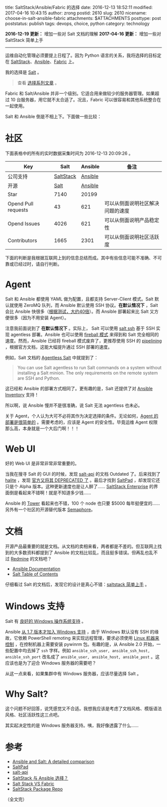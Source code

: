 title: SaltStack/Ansible/Fabric 的选择
date: 2016-12-13 18:52:11
modified: 2017-04-16 10:43:15
author: zrong
postid: 2610
slug: 2610
nicename: choose-in-salt-ansible-fabric
attachments: $ATTACHMENTS
posttype: post
poststatus: publish
tags: devops, choice, python
category: technology

**2016-12-19 更新：** 增加一些对 Salt 文档的理解
**2017-04-16 更新：** 增加一些对 SaltStack 简单上手

----

运维自动化管理必须要提上日程了。因为 Python 语言的关系，我将选择的目标定在 [SaltStack][salt]、[Ansible][ansible]、[Fabric][fabric] 上。

我的选择是 [Salt][saltgit] 。 <!--more-->

> 查看 [选择系列文章][choice] 。

Fabric 和 Salt/Ansible 并非一个级别。它适合用来做较少的服务器管理。如果超过 10 台服务器，用它就不太合适了。况且，Fabric 可以很容易和其他系统整合在一起使用。

Salt 和 Ansible 倒是不相上下。下面做一些比较：

# 社区

下面表格中的所有的实时数据采集时间为 2016-12-13 20:09:26 。

| Key | Salt | Ansible | 备注 |
|----|----|----|----|
| 公司支持 | [SaltStack][salt] | [Ansible][ansible] ||
| 开源 | [Salt][saltgit] | [Ansible][ansiblegit] ||
| Star | 7140 | 20199 ||
| Opend Pull requests | 43 | 621 | 可以从侧面说明社区解决问题的速度 |
| Opend Issues | 4026 | 621 | 可以从侧面说明产品稳定性 |
| Contributors | 1665 | 2301 | 可以从侧面说明社区活跃度 |

下面的判断是我根据互联网上到的信息总结而成。其中有些信息可能不准确、不可靠或已经过时，请自行判断。

# Agent

Salt 和 Ansible 都使用 YAML 做为配置，且都支持 Server-Client 模式。Salt 默认就使用 ZeroMQ 队列，而 Ansible 默认使用 SSH 协议。**在默认情况下** ，Salt 会比 Ansible 快很多（[根据测试，大约40倍][7]）。而 Ansible 部署起来比 Salt 又方便很多（因为不用安装 Agent）。

注意我前面说到了 **在默认情况下** 。实际上， Salt 可以使用 [salt ssh][4] 基于 SSH 实现 agentless 部署。Ansible 也可以使用 [fireball 模式][5] 来得到和 Salt 完全相同的速度。然而，Ansible 已经将 fireball 模式废弃了，更推荐使用 SSH 的 [pipelining][6] ，根据官方文档，这能大幅提升通过 SSH 部署的速度。

例如，Salt 文档的 [Agentless Salt][21] 中就提到了：

> You can use Salt agentless to run Salt commands on a system without installing a Salt minion. The only requirements on the remote system are SSH and Python.

这已经和 Ansible 的部署方式相同了。更有趣的是，Salt 还提供了对 [Ansible Inventory][22] 支持！

所以啊，说 Ansible 慢并不是很准确，说 Salt 无法 agentless 也未必。

关于 Agent，个人认为大可不必将其作为决定选择的条件。无论如何，[Agent 的部署是很简单的][8] 。需要考虑的，应该是 Agent 的安全性。毕竟运维 Agent 权限那么高，本身就是一个大后门啊！！！

# Web UI

好的 Web UI 是非常非常非常重要的。

当我在搜寻 Salt 的 GUI 的时候，发现 [salt-api][3] 的文档 Outdated 了。后来找到了 [halite][9] ，发现 [官方又将其 DEPRECATED 了][11] 。最后才找到 [SaltPad][2] ，却发现它还只是个 Alpha 版本。这种更新速度也是让人醉了…… [SaltStack Enterprise][10] 的界面倒是看起来不错啊！就是不知道多少钱……

Ansible 的 [Tower][13] 看起来也不错，100 个 node 也只要 $5000 每年挺便宜的…… 另外有一个社区的开源替代版本 [Semaphore][14]。

# 文档

开源产品最重要的就是文档。从文档的卖相来看，两者都是不差的。但互联网上找到的大多数资料都提到了 Ansible 的文档比较乱，而且挺多错误。但再乱也乱不过 [Redmine][17] 的文档吧？

- [Ansible Documentation][15]
- [Salt Table of Contents][16]

仔细看过 Salt 的文档后，发现它的设计是真心不错：[saltstack 简单上手][doc] 。

# Windows 支持

Salt 有 [良好的 Windows 操作系统支持][18] 。

Ansible [从 1.7 版本才加入 Windows 支持][19] ，由于 Windows 默认没有 SSH 的缘故，它依赖 PowerShell remoting 来实现远程管理，要求必须使用 [Linux 机器来控制][20] ，在控制机器上需要安装 pywinrm 包。有趣的是，从 Ansible 2.0 开始，一些配置中均去掉了 `ssh` 字样。例如 `ansible_ssh_user, ansible_ssh_host, ansible_ssh_port` 改名成了 `ansible_user, ansible_host, ansible_post` 。这应该也是为了迎合 Windows 服务器的需要吧？

从这一点来看，如果集群中有 Windows 服务器，应该尽量选择 Salt 。

# Why Salt?

这个问题不好回答，说凭感觉又不合适。我想我应该是考虑了文档风格、模版语法风格、社区活跃性这三点吧。

其实起决定性的是 Windows 服务器支持。咦，我好像透露了什么……

# 参考

- [Ansible and Salt: A detailed comparison][1]
- [SaltPad][2]
- [salt-api][3]
- [SaltStack 与 Ansible 选择？][7]
- [Salt Stack VS Fabric][11]
- [SaltStack Package Repo][8]

（全文完）

[1]: https://missingm.co/2013/06/ansible-and-salt-a-detailed-comparison/
[2]: https://github.com/Lothiraldan/saltpad
[3]: http://salt-api.readthedocs.io/en/latest/
[4]: https://docs.saltstack.com/en/latest/topics/ssh/index.html
[5]: http://docs.ansible.com/ansible/fireball_module.html
[6]: http://docs.ansible.com/ansible/intro_configuration.html#pipelining
[7]: https://www.zhihu.com/question/22707761/answer/89009567
[8]: https://repo.saltstack.com/
[9]: https://github.com/saltstack/halite
[10]: https://saltstack.com/saltstack-enterprise/
[11]: https://groups.google.com/forum/#!msg/salt-users/rmMWLSaw0RY/N5PGRqDkwQgJ
[12]: https://www.reddit.com/r/Python/comments/uxgr1/salt_stack_vs_fabric/
[13]: https://www.ansible.com/tower
[14]: https://github.com/ansible-semaphore/semaphore
[15]: http://docs.ansible.com/ansible/index.html
[16]: https://docs.saltstack.com/en/latest/contents.html
[17]: http://zengrong.net/post/2606.htm
[18]: https://repo.saltstack.com/#windows
[19]: http://docs.ansible.com/ansible/intro_windows.html
[20]: http://docs.ansible.com/ansible/intro_windows.html#reminder-you-must-have-a-linux-control-machine
[21]: https://docs.saltstack.com/en/getstarted/ssh/index.html
[22]: https://docs.saltstack.com/en/latest/ref/roster/all/salt.roster.ansible.html


[doc]: http://zengrong.net/post/2627.htm
[choice]: http://zengrong.net/post/tag/choice
[fabric]: http://www.fabfile.org/
[salt]: http://www.saltstack.com/
[saltgit]: https://github.com/saltstack/salt
[ansible]: https://www.ansible.com/
[ansiblegit]: https://github.com/ansible/ansible
